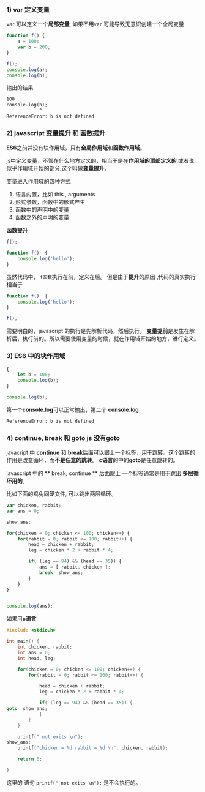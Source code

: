 ### 1) var 定义变量
var 可以定义一个**局部变量**, 如果不用`var` 可能导致无意识创建一个全局变量 

```js
function f() {
	a = 100;
	var b = 200;
}

f();
console.log(a);
console.log(b);
```
输出的结果 

```txt
100
console.log(b);
            ^
ReferenceError: b is not defined
```

### 2) javascript 变量提升 和 函数提升

**ES6**之前并没有块作用域，只有**全局作用域**和**函数作用域**。 

js中定义变量，不管在什么地方定义的，相当于是在**作用域的顶部定义的**,或者说似乎作用域开始的部分,这个叫做**变量提升**。 


变量进入作用域的四种方式 
1. 语言内置，比如 this , arguments
2. 形式参数，函数中的形式产生
3. 函数中的声明中的变量
4. 函数之外的声明的变量


**函数提升** 
```js
f();

function f()  {
	console.log('hello');
}
```
虽然代码中， `f函数`执行在前，定义在后。 但是由于**提升**的原因
,代码的真实执行相当于


```js
function f()  {
	console.log('hello');
}

f();
```
需要明白的，javascript 的执行是先解析代码，然后执行。
**变量提前**是发生在解析后，执行前的。所以需要使用变量的时候，就在作用域开始的地方，进行定义。


### 3) ES6 中的块作用域

``` js
{
	let b = 100;
	console.log(b);
}

console.log(b);
```
第一个**console.log**可以正常输出，第二个 **console.log**
```txt
ReferenceError: b is not defined
```


### 4) continue, break 和 **goto** js 没有goto 


javacript 中 **continue** 和
**break**后面可以跟上一个标签，用于跳转。这个跳转的作用是改变循环，而**不是任意的跳转**。
**c语言**的中的**goto**是任意跳转的。

javascript 中的 ** break, continue ** 后面跟上 一个标签通常是用于跳出
**多层循环用的**。

比如下面的鸡兔同笼文件, 可以跳出两层循环。
```js
var chicken, rabbit;
var ans = 0;

show_ans:

for(chicken = 0; chicken <= 100; chicken++) {
	for(rabbit = 0; rabbit <= 100; rabbit++) {
		head = chicken + rabbit;
		leg = chicken * 2 + rabbit * 4;

		if( (leg == 94) && (head == 35)) {
			ans = [ rabbit, chicken ];
			break  show_ans;
		}
	}
}


console.log(ans);
```

如果用**c语言**

```c
#include <stdio.h>

int main() {
	int chicken, rabbit;
	int ans = 0;
	int head, leg;

	for(chicken = 0; chicken <= 100; chicken++) {
		for(rabbit = 0; rabbit <= 100; rabbit++) {

			head = chicken + rabbit;
			leg = chicken * 2 + rabbit * 4;

			if( (leg == 94) && (head == 35)) {
goto  show_ans;
			}
		}
	}

	printf(" not exits \n");
show_ans:
	printf("chicken = %d rabbit = %d \n", chicken, rabbit);

	return 0;

}
```
这里的 语句 ` printf(" not exits \n"); ` 是不会执行的。

